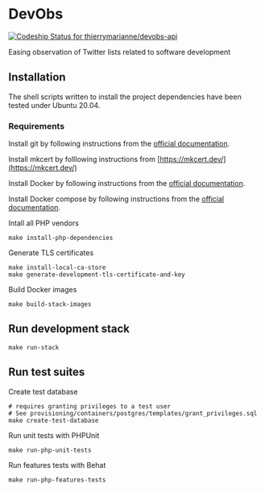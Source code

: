 # DevObs

[![Codeship Status for thierrymarianne/devobs-api](https://app.codeship.com/projects/beea8780-6695-0137-8a94-5e66d93e8e29/status?branch=main)](https://app.codeship.com/projects/345349)

Easing observation of Twitter lists related to software development

## Installation

The shell scripts written to install the project dependencies
have been tested under Ubuntu 20.04.

### Requirements

Install git by following instructions from the [official documentation](https://git-scm.org/).

Install mkcert by folllowing instructions from [https://mkcert.dev/](https://mkcert.dev/)

Install Docker by following instructions from the [official documentation](https://docs.docker.com/install/linux/docker-ce/ubuntu/).

Install Docker compose by following instructions from the [official documentation](https://docs.docker.com/compose/install/).

Intall all PHP vendors

```shell
make install-php-dependencies
```

Generate TLS certificates

```shell
make install-local-ca-store
make generate-development-tls-certificate-and-key
```

Build Docker images

```shell
make build-stack-images
```

## Run development stack

```shell
make run-stack
```

## Run test suites

Create test database

```shell
# requires granting privileges to a test user
# See provisioning/containers/postgres/templates/grant_privileges.sql
make create-test-database
```

Run unit tests with PHPUnit 

```shell
make run-php-unit-tests
```

Run features tests with Behat

```shell
make run-php-features-tests
``` 